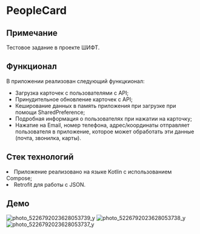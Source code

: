 <h1>PeopleCard</h1>
<h2>Примечание</h2>
Тестовое задание в проекте ШИФТ. 
<h2>Функционал</h2>
В приложении реализован следующий функцкионал:
<ul>
<li>
Загрузка карточек с пользователями с API;
</li>
  <li>
Принудительное обновление карточек с API;
  </li>
<li>
Кеширование данных в память приложения при загрузке при помощи SharedPreference;
</li>
<li>
Подробная информация о пользователях при нажатии на карточку;
</li>
<li>
Нажатие на Email, номер телефона, адрес/координаты отправляет пользователя в
приложение, которое может обработать эти данные (почта, звонилка, карты).
</li>
</ul>
<h2>Стек технологий</h2>
<li>
  Приложение реализовано на языке Kotlin с использованием Compose;
</li>
<li>
  Retrofit для работы с JSON.
</li>
 
<h2>Демо</h2>

![photo_5226792023628053739_y](https://github.com/user-attachments/assets/ed40534c-6126-4f58-9741-33cfa3e1537f)
![photo_5226792023628053738_y](https://github.com/user-attachments/assets/481589a5-6f50-414c-a86e-9b60f10fb6a1)
![photo_5226792023628053737_y](https://github.com/user-attachments/assets/b70729cf-305d-4a37-92f1-b165444fda5a)
